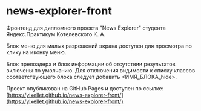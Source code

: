# news-explorer-front
Фронтенд для дипломного проекта "News Explorer" студента Яндекс.Практикум Котелевского К. А.

Блок меню для малых разрешений экрана доступен для просмотра по клику на иконку меню.

Блок прелоадера и блок информации об отсутствии результатов включены по умолчанию. Для отключения видимости к списку классов соответствующего блока следует добавить <ИМЯ_БЛОКА_hide>.

Проект опубликован на GitHub Pages и доступен по ссылке:
[https://yixellet.github.io/news-explorer-front/](https://yixellet.github.io/news-explorer-front/)
